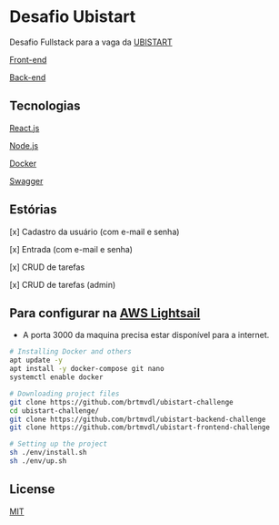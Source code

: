 # Desafio Ubistart

Desafio Fullstack para a vaga da [UBISTART](https://www.ubistart.com/)

[Front-end](https://github.com/brtmvdl/ubistart-frontend-challenge)

[Back-end](https://github.com/brtmvdl/ubistart-backend-challenge)

## Tecnologias

[React.js](https://reactjs.org/)

[Node.js](https://nodejs.org/en/)

[Docker](https://www.docker.com/)

[Swagger](https://swagger.io/)

## Estórias

[x] Cadastro da usuário (com e-mail e senha)

[x] Entrada (com e-mail e senha)

[x] CRUD de tarefas

[x] CRUD de tarefas (admin)

## Para configurar na [AWS Lightsail](https://aws.amazon.com/pt/lightsail/)

* A porta 3000 da maquina precisa estar disponível para a internet.

```sh
# Installing Docker and others
apt update -y
apt install -y docker-compose git nano
systemctl enable docker

# Downloading project files
git clone https://github.com/brtmvdl/ubistart-challenge
cd ubistart-challenge/
git clone https://github.com/brtmvdl/ubistart-backend-challenge
git clone https://github.com/brtmvdl/ubistart-frontend-challenge

# Setting up the project
sh ./env/install.sh
sh ./env/up.sh
```

## License

[MIT](./LICENSE)
